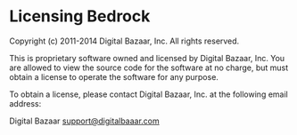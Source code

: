 Licensing Bedrock
=================

Copyright (c) 2011-2014 Digital Bazaar, Inc.
All rights reserved.

This is proprietary software owned and licensed by Digital Bazaar, Inc.
You are allowed to view the source code for the software at no charge, but 
must obtain a license to operate the software for any purpose.

To obtain a license, please contact Digital Bazaar, Inc. at the following 
email address:

Digital Bazaar <support@digitalbaaar.com>

